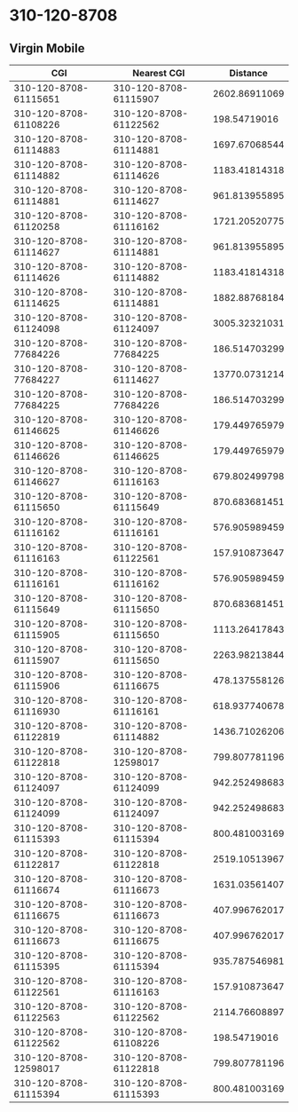 # 310-120-8708
## Virgin Mobile


| CGI | Nearest CGI | Distance |
|-----|-------------|----------|
| 310-120-8708-61115651 | 310-120-8708-61115907 | 2602.86911069 |
| 310-120-8708-61108226 | 310-120-8708-61122562 | 198.54719016 |
| 310-120-8708-61114883 | 310-120-8708-61114881 | 1697.67068544 |
| 310-120-8708-61114882 | 310-120-8708-61114626 | 1183.41814318 |
| 310-120-8708-61114881 | 310-120-8708-61114627 | 961.813955895 |
| 310-120-8708-61120258 | 310-120-8708-61116162 | 1721.20520775 |
| 310-120-8708-61114627 | 310-120-8708-61114881 | 961.813955895 |
| 310-120-8708-61114626 | 310-120-8708-61114882 | 1183.41814318 |
| 310-120-8708-61114625 | 310-120-8708-61114881 | 1882.88768184 |
| 310-120-8708-61124098 | 310-120-8708-61124097 | 3005.32321031 |
| 310-120-8708-77684226 | 310-120-8708-77684225 | 186.514703299 |
| 310-120-8708-77684227 | 310-120-8708-61114627 | 13770.0731214 |
| 310-120-8708-77684225 | 310-120-8708-77684226 | 186.514703299 |
| 310-120-8708-61146625 | 310-120-8708-61146626 | 179.449765979 |
| 310-120-8708-61146626 | 310-120-8708-61146625 | 179.449765979 |
| 310-120-8708-61146627 | 310-120-8708-61116163 | 679.802499798 |
| 310-120-8708-61115650 | 310-120-8708-61115649 | 870.683681451 |
| 310-120-8708-61116162 | 310-120-8708-61116161 | 576.905989459 |
| 310-120-8708-61116163 | 310-120-8708-61122561 | 157.910873647 |
| 310-120-8708-61116161 | 310-120-8708-61116162 | 576.905989459 |
| 310-120-8708-61115649 | 310-120-8708-61115650 | 870.683681451 |
| 310-120-8708-61115905 | 310-120-8708-61115650 | 1113.26417843 |
| 310-120-8708-61115907 | 310-120-8708-61115650 | 2263.98213844 |
| 310-120-8708-61115906 | 310-120-8708-61116675 | 478.137558126 |
| 310-120-8708-61116930 | 310-120-8708-61116161 | 618.937740678 |
| 310-120-8708-61122819 | 310-120-8708-61114882 | 1436.71026206 |
| 310-120-8708-61122818 | 310-120-8708-12598017 | 799.807781196 |
| 310-120-8708-61124097 | 310-120-8708-61124099 | 942.252498683 |
| 310-120-8708-61124099 | 310-120-8708-61124097 | 942.252498683 |
| 310-120-8708-61115393 | 310-120-8708-61115394 | 800.481003169 |
| 310-120-8708-61122817 | 310-120-8708-61122818 | 2519.10513967 |
| 310-120-8708-61116674 | 310-120-8708-61116673 | 1631.03561407 |
| 310-120-8708-61116675 | 310-120-8708-61116673 | 407.996762017 |
| 310-120-8708-61116673 | 310-120-8708-61116675 | 407.996762017 |
| 310-120-8708-61115395 | 310-120-8708-61115394 | 935.787546981 |
| 310-120-8708-61122561 | 310-120-8708-61116163 | 157.910873647 |
| 310-120-8708-61122563 | 310-120-8708-61122562 | 2114.76608897 |
| 310-120-8708-61122562 | 310-120-8708-61108226 | 198.54719016 |
| 310-120-8708-12598017 | 310-120-8708-61122818 | 799.807781196 |
| 310-120-8708-61115394 | 310-120-8708-61115393 | 800.481003169 |
